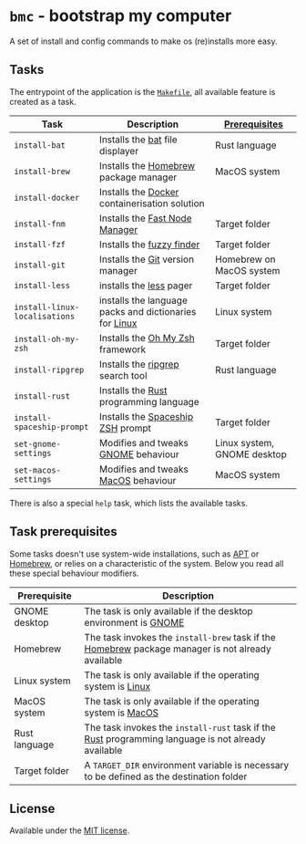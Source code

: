 # `bmc` - bootstrap my computer
A set of install and config commands to make os (re)installs more easy.

## Tasks
The entrypoint of the application is the [`Makefile`](Makefile), all available
feature is created as a task.

| Task                          | Description                                              | [Prerequisites]             |
| ----------------------------- | -------------------------------------------------------- | --------------------------- |
| `install-bat`                 | Installs the [bat] file displayer                        | Rust language               |
| `install-brew`                | Installs the [Homebrew] package manager                  | MacOS system                |
| `install-docker`              | Installs the [Docker] containerisation solution          |                             |
| `install-fnm`                 | Installs the [Fast Node Manager]                         | Target folder               |
| `install-fzf`                 | Installs the [fuzzy finder]                              | Target folder               |
| `install-git`                 | Installs the [Git] version manager                       | Homebrew on MacOS system    |
| `install-less`                | installs the [less] pager                                | Target folder               |
| `install-linux-localisations` | installs the language packs and dictionaries for [Linux] | Linux system                |
| `install-oh-my-zsh`           | Installs the [Oh My Zsh] framework                       | Target folder               |
| `install-ripgrep`             | Installs the [ripgrep] search tool                       | Rust language               |
| `install-rust`                | Installs the [Rust] programming language                 |                             |
| `install-spaceship-prompt`    | Installs the [Spaceship ZSH] prompt                      | Target folder               |
| `set-gnome-settings`          | Modifies and tweaks [GNOME] behaviour                    | Linux system, GNOME desktop |
| `set-macos-settings`          | Modifies and tweaks [MacOS] behaviour                    | MacOS system                |

There is also a special `help` task, which lists the available tasks.

## Task prerequisites
Some tasks doesn't use system-wide installations, such as [APT] or [Homebrew],
or relies on a characteristic of the system. Below you read all these special
behaviour modifiers.

| Prerequisite     | Description                                                                                          |
| ---------------- | ---------------------------------------------------------------------------------------------------- |
| GNOME desktop    | The task is only available if the desktop environment is [GNOME]                                     |
| Homebrew         | The task invokes the `install-brew` task if the [Homebrew] package manager is not already available  |
| Linux system     | The task is only available if the operating system is [Linux]                                        |
| MacOS system     | The task is only available if the operating system is [MacOS]                                        |
| Rust language    | The task invokes the `install-rust` task if the [Rust] programming language is not already available |
| Target folder    | A `TARGET_DIR` environment variable is necessary to be defined as the destination folder             |

## License
Available under the [MIT license](LICENSE.md).

[APT]: https://wiki.debian.org/Apt
[bat]: https://github.com/sharkdp/bat/
[Docker]: https://docker.com/
[Fast Node Manager]: https://github.com/Schniz/fnm/
[fuzzy finder]: https://github.com/junegunn/fzf
[Git]: https://git-scm.com/
[GNOME]: https://www.gnome.org/
[Homebrew]: https://brew.sh/
[less]: http://www.greenwoodsoftware.com/less/
[Linux]: https://www.linuxfoundation.org/
[MacOS]: https://www.apple.com/macos/
[Oh My Zsh]: https://github.com/ohmyzsh/ohmyzsh/
[Prerequisites]: #task-prerequisites
[ripgrep]: https://github.com/BurntSushi/ripgrep/
[Rust]: https://rustup.rs/
[Spaceship ZSH]: https://github.com/denysdovhan/spaceship-prompt

